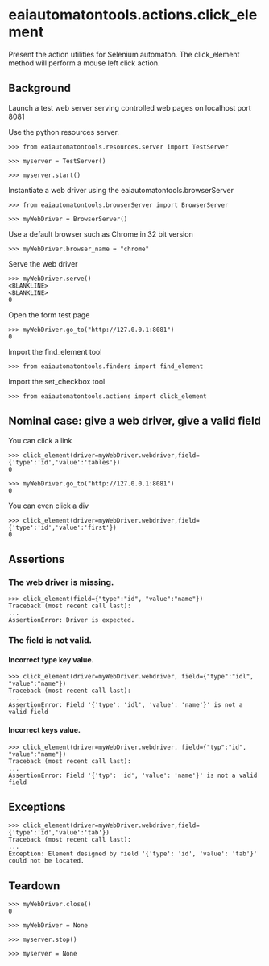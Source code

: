 # eaiautomatontools.actions.click_element

Present the action utilities for Selenium automaton.
The click_element method will perform a mouse left click action.

## Background

Launch a test web server serving controlled web pages on localhost port 8081

Use the python resources server.

    >>> from eaiautomatontools.resources.server import TestServer

    >>> myserver = TestServer()

    >>> myserver.start()

Instantiate a web driver using the eaiautomatontools.browserServer

    >>> from eaiautomatontools.browserServer import BrowserServer

    >>> myWebDriver = BrowserServer()

Use a default browser such as Chrome in 32 bit version

    >>> myWebDriver.browser_name = "chrome"

Serve the web driver

    >>> myWebDriver.serve()
    <BLANKLINE>
    <BLANKLINE>
    0

Open the form test page

    >>> myWebDriver.go_to("http://127.0.0.1:8081")
    0

Import the find_element tool

    >>> from eaiautomatontools.finders import find_element

Import the set_checkbox tool

    >>> from eaiautomatontools.actions import click_element

## Nominal case: give a web driver, give a valid field

You can click a link

    >>> click_element(driver=myWebDriver.webdriver,field={'type':'id','value':'tables'})
    0

    >>> myWebDriver.go_to("http://127.0.0.1:8081")
    0

You can even click a div

    >>> click_element(driver=myWebDriver.webdriver,field={'type':'id','value':'first'})
    0

## Assertions

###  The web driver is missing.
    >>> click_element(field={"type":"id", "value":"name"})
    Traceback (most recent call last):
    ...
    AssertionError: Driver is expected.

### The field is not valid.

#### Incorrect type key value.

    >>> click_element(driver=myWebDriver.webdriver, field={"type":"idl", "value":"name"})
    Traceback (most recent call last):
    ...
    AssertionError: Field '{'type': 'idl', 'value': 'name'}' is not a valid field

#### Incorrect keys value.

    >>> click_element(driver=myWebDriver.webdriver, field={"typ":"id", "value":"name"})
    Traceback (most recent call last):
    ...
    AssertionError: Field '{'typ': 'id', 'value': 'name'}' is not a valid field

## Exceptions

    >>> click_element(driver=myWebDriver.webdriver,field={'type':'id','value':'tab'})
    Traceback (most recent call last):
    ...
    Exception: Element designed by field '{'type': 'id', 'value': 'tab'}' could not be located.

## Teardown

    >>> myWebDriver.close()
    0

    >>> myWebDriver = None

    >>> myserver.stop()

    >>> myserver = None
